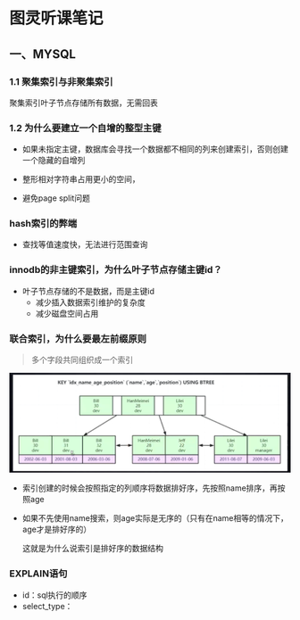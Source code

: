 # 图灵听课笔记

## 一、MYSQL

### 1.1 聚集索引与非聚集索引

聚集索引叶子节点存储所有数据，无需回表

### 1.2 为什么要建立一个自增的整型主键

+ 如果未指定主键，数据库会寻找一个数据都不相同的列来创建索引，否则创建一个隐藏的自增列

+ 整形相对字符串占用更小的空间，
+ 避免page split问题

### hash索引的弊端

+ 查找等值速度快，无法进行范围查询

### innodb的非主键索引，为什么叶子节点存储主键id？

+ 叶子节点存储的不是数据，而是主键id
  + 减少插入数据索引维护的复杂度
  + 减少磁盘空间占用

### 联合索引，为什么要最左前缀原则

> 多个字段共同组织成一个索引

![image-20211101231509432](../image/image-20211101231509432.png)

+ 索引创建的时候会按照指定的列顺序将数据排好序，先按照name排序，再按照age

+ 如果不先使用name搜索，则age实际是无序的（只有在name相等的情况下，age才是排好序的）

  这就是为什么说索引是排好序的数据结构

### EXPLAIN语句

+ id：sql执行的顺序
+ select_type：
